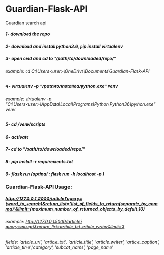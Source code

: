 # Guardian-Flask-API
Guardian search api
##### 1- download the repo
##### 2- download and install  python3.6, pip install virtualenv
##### 3- open cmd and cd to "/path/to/downloaded/repo/"
###### example: cd C:\Users\<user>\OneDrive\Documents\Guardian-Flask-API
##### 4- virtualenv -p "/path/to/installed/python.exe"  venv
###### example: virtualenv -p "C:\Users\<user>\AppData\Local\Programs\Python\Python36\python.exe"  venv
##### 5- cd /venv/scripts
##### 6- activate
##### 7- cd to "/path/to/downloaded/repo/"
##### 8- pip install -r requirements.txt
##### 9- flask run (optinal : flask run -h localhost -p <port number>)
###  Guardian-Flask-API Usage:
##### http://127.0.0.1:5000/article?query=(word_to_search)&return_list='list_of_fields_to_return(separate_by_comma)'&limit=<int>(maximum_number_of_returned_objects_by_defult_10)
###### example: http://127.0.0.1:5000/article?query=accept&return_list=article_txt,article_writer&limit=3
###### fields: 'article_url', 'article_txt', 'article_title', 'article_writer', 'article_caption', 'article_time','category', 'subcat_name', 'page_name'

